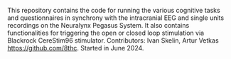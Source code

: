 This repository contains the code for running the various cognitive tasks and questionnaires in synchrony with the intracranial EEG and single units recordings on the Neuralynx Pegasus System. 
It also contains functionalities for triggering the open or closed loop stimulation via Blackrock CereStim96 stimulator.
Contributors: Ivan Skelin, Artur Vetkas https://github.com/8thc. Started in June 2024.
